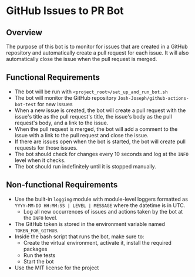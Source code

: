 # GitHub Issues to PR Bot

## Overview

The purpose of this bot is to monitor for issues that are created in a GitHub repository and automatically create a pull request for each issue. It will also automatically close the issue when the pull request is merged.

## Functional Requirements

- The bot will be run with `<project_root>/set_up_and_run_bot.sh`
- The bot will monitor the GitHub repository `Josh-Joseph/github-actions-bot-test` for new issues
- When a new issue is created, the bot will create a pull request with the issue's title as the pull request's title, the issue's body as the pull request's body, and a link to the issue.
- When the pull request is merged, the bot will add a comment to the issue with a link to the pull request and close the issue.
- If there are issues open when the bot is started, the bot will create pull requests for those issues.
- The bot should check for changes every 10 seconds and log at the `INFO` level when it checks.
- The bot should run indefinitely until it is stopped manually.

## Non-functional Requirements

- Use the built-in `logging` module with module-level loggers formatted as `YYYY-MM-DD HH:MM:SS | LEVEL | MESSAGE` where the datetime is in UTC.
  - Log all new occurrences of issues and actions taken by the bot at the `INFO` level.
- The GitHub token is stored in the environment variable named `TOKEN_FOR_GITHUB`.
- Inside the bash script that runs the bot, make sure to:
    - Create the virtual environment, activate it, install the required packages
    - Run the tests
    - Start the bot
- Use the MIT license for the project